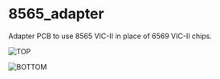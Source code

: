 # 8565_adapter
Adapter PCB to use 8565 VIC-II in place of 6569 VIC-II chips.

![TOP](https://raw.githubusercontent.com/Jartza/8565_adapter/master/img/top.svg)

![BOTTOM](https://raw.githubusercontent.com/Jartza/8565_adapter/master/img/bottom.svg)
